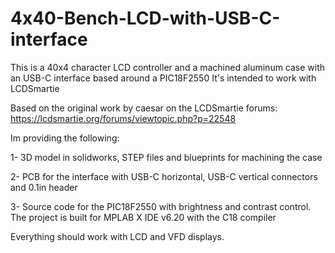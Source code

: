 # 4x40-Bench-LCD-with-USB-C-interface
This is a 40x4 character LCD controller and a machined aluminum case with an USB-C interface based around a PIC18F2550
It's intended to work with LCDSmartie

Based on the original work by caesar on the LCDSmartie forums: https://lcdsmartie.org/forums/viewtopic.php?p=22548

Im providing the following:

1- 3D model in solidworks, STEP files and blueprints for machining the case

2- PCB for the interface with USB-C horizontal, USB-C vertical connectors and 0.1in header

3- Source code for the PIC18F2550 with brightness and contrast control. The project is built for MPLAB X IDE v6.20 with the C18 compiler 

Everything should work with LCD and VFD displays.
